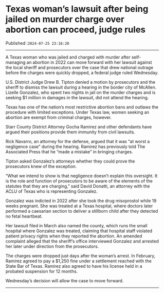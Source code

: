 # Texas woman’s lawsuit after being jailed on murder charge over abortion can proceed, judge rules

Published :`2024-07-25 23:16:20`

---

A Texas woman who was jailed and charged with murder after self-managing an abortion in 2022 can move forward with her lawsuit against the local sheriff and prosecutors over the case that drew national outrage before the charges were quickly dropped, a federal judge ruled Wednesday.

U.S. District Judge Drew B. Tipton denied a motion by prosecutors and the sheriff to dismiss the lawsuit during a hearing in the border city of McAllen. Lizelle Gonzalez, who spent two nights in jail on the murder charges and is seeking $1 million in damages in the lawsuit, did not attend the hearing.

Texas has one of the nation’s most restrictive abortion bans and outlaws the procedure with limited exceptions. Under Texas law, women seeking an abortion are exempt from criminal charges, however.

Starr County District Attorney Gocha Ramirez and other defendants have argued their positions provide them immunity from civil lawsuits.

Rick Navarro, an attorney for the defense, argued that it was “at worst a negligence case” during the hearing. Ramirez has previously told The Associated Press that he “made a mistake” in bringing charges.

Tipton asked Gonzalez’s attorneys whether they could prove the prosecutors knew of the exception.

“What we intend to show is that negligence doesn’t explain this oversight. It is the role and function of prosecutors to be aware of the elements of the statutes that they are charging,” said David Donatti, an attorney with the ACLU of Texas who is representing Gonzalez.

Gonzalez was indicted in 2022 after she took the drug misoprostol while 19 weeks pregnant. She was treated at a Texas hospital, where doctors later performed a caesarian section to deliver a stillborn child after they detected no fetal heartbeat.

Her lawsuit filed in March also named the county, which runs the small hospital where Gonzalez was treated, claiming that hospital staff violated patient privacy rights when they reported the abortion. An amended complaint alleged that the sheriff’s office interviewed Gonzalez and arrested her later under direction from the prosecutors.

The charges were dropped just days after the woman’s arrest. In February, Ramirez agreed to pay a $1,250 fine under a settlement reached with the State Bar of Texas. Ramirez also agreed to have his license held in a probated suspension for 12 months.

Wednesday’s decision will allow the case to move forward.

---


